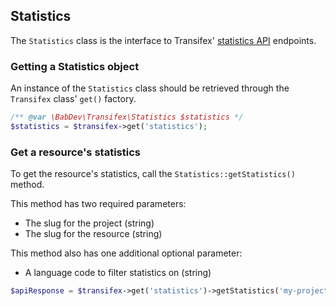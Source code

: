## Statistics

The `Statistics` class is the interface to Transifex' [statistics API](http://docs.transifex.com/api/statistics/) endpoints.

### Getting a Statistics object

An instance of the `Statistics` class should be retrieved through the `Transifex` class' `get()` factory.

```php
/** @var \BabDev\Transifex\Statistics $statistics */
$statistics = $transifex->get('statistics');
```

### Get a resource's statistics

To get the resource's statistics, call the `Statistics::getStatistics()` method.

This method has two required parameters:

* The slug for the project (string)
* The slug for the resource (string)

This method also has one additional optional parameter:

* A language code to filter statistics on (string)

```php
$apiResponse = $transifex->get('statistics')->getStatistics('my-project', 'resource-1');
```
